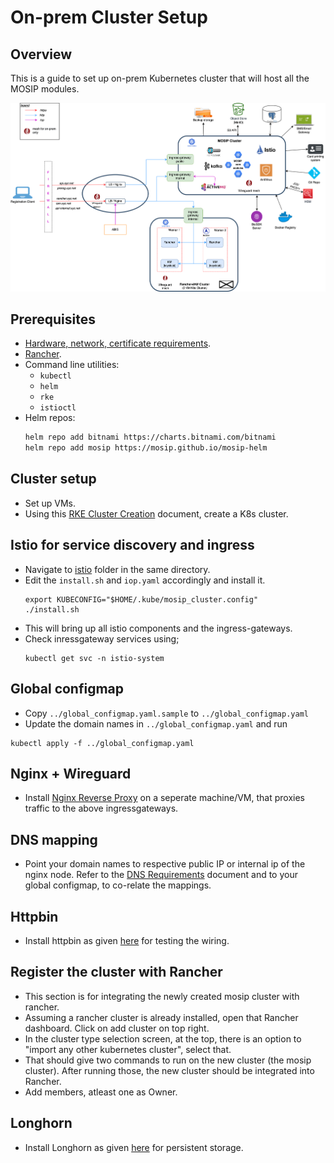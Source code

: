 # On-prem Cluster Setup

## Overview
This is a guide to set up on-prem Kubernetes cluster that will host all the MOSIP modules.

![Architecture](../../docs/images/deployment_architecture.png)

## Prerequisites
- [Hardware, network, certificate requirements](./requirements.md).
- [Rancher](../../rancher).
- Command line utilities:
  - `kubectl`
  - `helm`
  - `rke`
  - `istioctl`
- Helm repos:
  ```sh
  helm repo add bitnami https://charts.bitnami.com/bitnami
  helm repo add mosip https://mosip.github.io/mosip-helm
  ```

## Cluster setup
* Set up VMs.
* Using this [RKE Cluster Creation](../../docs/rke-setup.md) document, create a K8s cluster.

## Istio for service discovery and ingress
* Navigate to [istio](./istio/) folder in the same directory.
* Edit the `install.sh` and `iop.yaml` accordingly and install it.
  ```
  export KUBECONFIG="$HOME/.kube/mosip_cluster.config"
  ./install.sh
  ```
* This will bring up all istio components and the ingress-gateways.
* Check inressgateway services using;
  ```
  kubectl get svc -n istio-system
  ```

## Global configmap
* Copy `../global_configmap.yaml.sample` to `../global_configmap.yaml`  
* Update the domain names in `../global_configmap.yaml` and run
```
kubectl apply -f ../global_configmap.yaml
```

## Nginx + Wireguard 
* Install [Nginx Reverse Proxy](./nginx/) on a seperate machine/VM, that proxies traffic to the above ingressgateways.

## DNS mapping
* Point your domain names to respective public IP or internal ip of the nginx node. Refer to the [DNS Requirements](./requirements.md#DNS_requirements) document and to your global configmap, to co-relate the mappings.

## Httpbin
* Install httpbin as given [here](../../utils/httpbin/README.md) for testing the wiring.

## Register the cluster with Rancher
* This section is for integrating the newly created mosip cluster with rancher.
* Assuming a rancher cluster is already installed, open that Rancher dashboard. Click on add cluster on top right.
* In the cluster type selection screen, at the top, there is an option to "import any other kubernetes cluster", select that.
* That should give two commands to run on the new cluster (the mosip cluster). After running those, the new cluster should be integrated into Rancher.
* Add members, atleast one as Owner.

## Longhorn
* Install Longhorn as given [here](../longhorn/README.md) for persistent storage.
